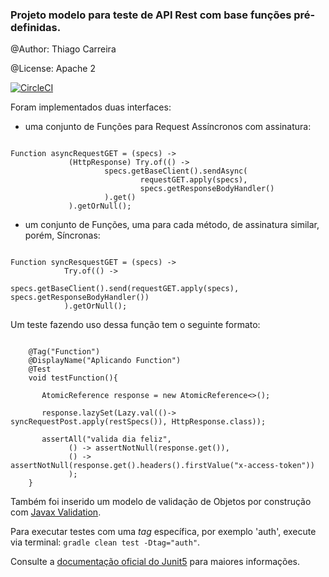 <h3>Projeto modelo para teste de API Rest com base funções pré-definidas.</h3>

@Author: Thiago Carreira

@License: Apache 2

[![CircleCI](https://circleci.com/gh/tcanascimento/functional-rest/tree/master.svg?style=svg)](https://circleci.com/gh/tcanascimento/functional-rest/tree/master)

Foram implementados duas interfaces: 
- uma conjunto de Funções para Request Assíncronos com assinatura: 
<pre><code>
Function<RestSpecs, HttpResponse> asyncRequestGET = (specs) ->
             (HttpResponse) Try.of(() ->
                     specs.getBaseClient().sendAsync(
                             requestGET.apply(specs),
                             specs.getResponseBodyHandler()
                     ).get()
             ).getOrNull();
</code></pre>
- um conjunto de Funções, uma para cada método, de assinatura similar, porém, Síncronas:
<pre><code>
Function<RestSpecs, HttpResponse> syncResquestGET = (specs) ->
            Try.of(() ->
                    specs.getBaseClient().send(requestGET.apply(specs), specs.getResponseBodyHandler())
            ).getOrNull();
</code></pre>

                                                                           
Um teste fazendo uso dessa função tem o seguinte formato: 

<pre><code>
    @Tag("Function")
    @DisplayName("Aplicando Function")
    @Test
    void testFunction(){

       AtomicReference<HttpResponse> response = new AtomicReference<>();
       
       response.lazySet(Lazy.val(()-> syncRequestPost.apply(restSpecs()), HttpResponse.class));
       
       assertAll("valida dia feliz",
             () -> assertNotNull(response.get()),
             () -> assertNotNull(response.get().headers().firstValue("x-access-token"))
             );
    }
</code></pre>

Também foi inserido um modelo de validação de Objetos por construção com <a href="https://www.baeldung.com/javax-validation">Javax Validation</a>.

<p>Para executar testes com uma <i>tag</i> específica, por exemplo 'auth', execute via terminal: <code>gradle clean test -Dtag="auth"</code>. </p>
<p>Consulte a <a href="https://junit.org/junit5/docs/current/user-guide/#writing-tests-tagging-and-filtering">documentação oficial do Junit5</a> para maiores informações.</p> 

